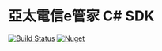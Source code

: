 # 亞太電信e管家 C# SDK
[![Build Status](https://dev.azure.com/lettucebo/Github.Build/_apis/build/status/Aptg.KonaKart/Aptg.KonaKart.Build?branchName=master)](https://dev.azure.com/lettucebo/Github.Build/_build/latest?definitionId=32&branchName=master)
[![Nuget](https://img.shields.io/nuget/v/Aptg.KonaKart.svg)](https://www.nuget.org/packages/Aptg.KonaKart/)
